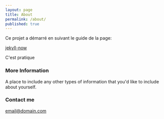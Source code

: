 ```yaml
---
layout: page
title: About
permalink: /about/
published: true
---
```




Ce projet a démarré en suivant le guide de la page:

[jekyll-now](https://www.smashingmagazine.com/2014/08/build-blog-jekyll-github-pages/)

C'est pratique

### More Information

A place to include any other types of information that you'd like to include about yourself.

### Contact me

[email@domain.com](mailto:email@domain.com)
